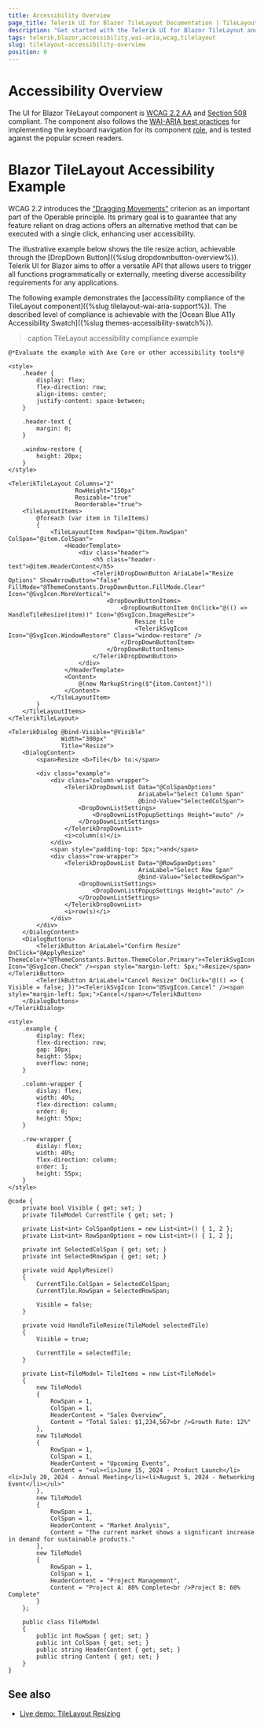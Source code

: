 ```yaml
---
title: Accessibility Overview
page_title: Telerik UI for Blazor TileLayout Documentation | TileLayout Accessibility Overview
description: "Get started with the Telerik UI for Blazor TileLayout and learn about its accessibility support for WAI-ARIA, Section 508, and WCAG 2.2."
tags: telerik,blazor,accessibility,wai-aria,wcag,tilelayout
slug: tilelayout-accessibility-overview
position: 0
---
```


# Accessibility Overview

The UI for Blazor TileLayout component is <a href="https://www.w3.org/TR/WCAG22" target="_blank">WCAG 2.2 AA</a> and <a href="https://www.section508.gov" target="_blank">Section 508</a> compliant. The component also follows the <a href="https://www.w3.org/WAI/ARIA/apg/" target="_blank">WAI-ARIA best practices</a> for implementing the keyboard navigation for its component <a href="https://www.w3.org/TR/wai-aria/#roles" target="_blank">role</a>, and is tested against the popular screen readers.

# Blazor TileLayout Accessibility Example

WCAG 2.2 introduces the <a href="https://www.w3.org/WAI/WCAG22/Understanding/dragging-movements" target="_blank">"Dragging Movements"</a> criterion as an important part of the Operable principle. Its primary goal is to guarantee that any feature reliant on drag actions offers an alternative method that can be executed with a single click, enhancing user accessibility.

The illustrative example below shows the tile resize action, achievable through the [DropDown Button]({%slug dropdownbutton-overview%}). Telerik UI for Blazor aims to offer a versatile API that allows users to trigger all functions programmatically or externally, meeting diverse accessibility requirements for any applications.

The following example demonstrates the [accessibility compliance of the TileLayout component]({%slug tilelayout-wai-aria-support%}). The described level of compliance is achievable with the [Ocean Blue A11y Accessibility Swatch]({%slug themes-accessibility-swatch%}).

>caption TileLayout accessibility compliance example

````CSHTML
@*Evaluate the example with Axe Core or other accessibility tools*@

<style>
    .header {
        display: flex;
        flex-direction: row;
        align-items: center;
        justify-content: space-between;
    }

    .header-text {
        margin: 0;
    }

    .window-restore {
        height: 20px;
    }
</style>

<TelerikTileLayout Columns="2"
                   RowHeight="150px"
                   Resizable="true"
                   Reorderable="true">
    <TileLayoutItems>
        @foreach (var item in TileItems)
        {
            <TileLayoutItem RowSpan="@item.RowSpan" ColSpan="@item.ColSpan">
                <HeaderTemplate>
                    <div class="header">
                        <h5 class="header-text">@item.HeaderContent</h5>
                        <TelerikDropDownButton AriaLabel="Resize Options" ShowArrowButton="false" FillMode="@ThemeConstants.DropDownButton.FillMode.Clear" Icon="@SvgIcon.MoreVertical">
                            <DropDownButtonItems>
                                <DropDownButtonItem OnClick="@(() => HandleTileResize(item))" Icon="@SvgIcon.ImageResize">
                                    Resize tile
                                    <TelerikSvgIcon Icon="@SvgIcon.WindowRestore" Class="window-restore" />
                                </DropDownButtonItem>
                            </DropDownButtonItems>
                        </TelerikDropDownButton>
                    </div>
                </HeaderTemplate>
                <Content>
                    @(new MarkupString($"{item.Content}"))
                </Content>
            </TileLayoutItem>
        }
    </TileLayoutItems>
</TelerikTileLayout>

<TelerikDialog @bind-Visible="@Visible"
               Width="300px"
               Title="Resize">
    <DialogContent>
        <span>Resize <b>Tile</b> to:</span>

        <div class="example">
            <div class="column-wrapper">
                <TelerikDropDownList Data="@ColSpanOptions"
                                     AriaLabel="Select Column Span"
                                     @bind-Value="SelectedColSpan">
                    <DropDownListSettings>
                        <DropDownListPopupSettings Height="auto" />
                    </DropDownListSettings>
                </TelerikDropDownList>
                <i>column(s)</i>
            </div>
            <span style="padding-top: 5px;">and</span>
            <div class="row-wrapper">
                <TelerikDropDownList Data="@RowSpanOptions"
                                     AriaLabel="Select Row Span"
                                     @bind-Value="SelectedRowSpan">
                    <DropDownListSettings>
                        <DropDownListPopupSettings Height="auto" />
                    </DropDownListSettings>
                </TelerikDropDownList>
                <i>row(s)</i>
            </div>
        </div>
    </DialogContent>
    <DialogButtons>
        <TelerikButton AriaLabel="Confirm Resize" OnClick="@ApplyResize" ThemeColor="@ThemeConstants.Button.ThemeColor.Primary"><TelerikSvgIcon Icon="@SvgIcon.Check" /><span style="margin-left: 5px;">Resize</span></TelerikButton>
        <TelerikButton AriaLabel="Cancel Resize" OnClick="@(() => { Visible = false; })"><TelerikSvgIcon Icon="@SvgIcon.Cancel" /><span style="margin-left: 5px;">Cancel</span></TelerikButton>
    </DialogButtons>
</TelerikDialog>

<style>
    .example {
        display: flex;
        flex-direction: row;
        gap: 10px;
        height: 55px;
        overflow: none;
    }

    .column-wrapper {
        dislay: flex;
        width: 40%;
        flex-direction: column;
        order: 0;
        height: 55px;
    }

    .row-wrapper {
        dislay: flex;
        width: 40%;
        flex-direction: column;
        order: 1;
        height: 55px;
    }
</style>

@code {
    private bool Visible { get; set; }
    private TileModel CurrentTile { get; set; }

    private List<int> ColSpanOptions = new List<int>() { 1, 2 };
    private List<int> RowSpanOptions = new List<int>() { 1, 2 };

    private int SelectedColSpan { get; set; }
    private int SelectedRowSpan { get; set; }

    private void ApplyResize()
    {
        CurrentTile.ColSpan = SelectedColSpan;
        CurrentTile.RowSpan = SelectedRowSpan;

        Visible = false;
    }

    private void HandleTileResize(TileModel selectedTile)
    {
        Visible = true;

        CurrentTile = selectedTile;
    }

    private List<TileModel> TileItems = new List<TileModel>
    {
        new TileModel
        {
            RowSpan = 1,
            ColSpan = 1,
            HeaderContent = "Sales Overview",
            Content = "Total Sales: $1,234,567<br />Growth Rate: 12%"
        },
        new TileModel
        {
            RowSpan = 1,
            ColSpan = 1,
            HeaderContent = "Upcoming Events",
            Content = "<ul><li>June 15, 2024 - Product Launch</li><li>July 20, 2024 - Annual Meeting</li><li>August 5, 2024 - Networking Event</li></ul>"
        },
        new TileModel
        {
            RowSpan = 1,
            ColSpan = 1,
            HeaderContent = "Market Analysis",
            Content = "The current market shows a significant increase in demand for sustainable products."
        },
        new TileModel
        {
            RowSpan = 1,
            ColSpan = 1,
            HeaderContent = "Project Management",
            Content = "Project A: 80% Complete<br />Project B: 60% Complete"
        }
    };

    public class TileModel
    {
        public int RowSpan { get; set; }
        public int ColSpan { get; set; }
        public string HeaderContent { get; set; }
        public string Content { get; set; }
    }
}
````

## See also
 * [Live demo: TileLayout Resizing](https://demos.telerik.com/blazor-ui/tilelayout/resizing)